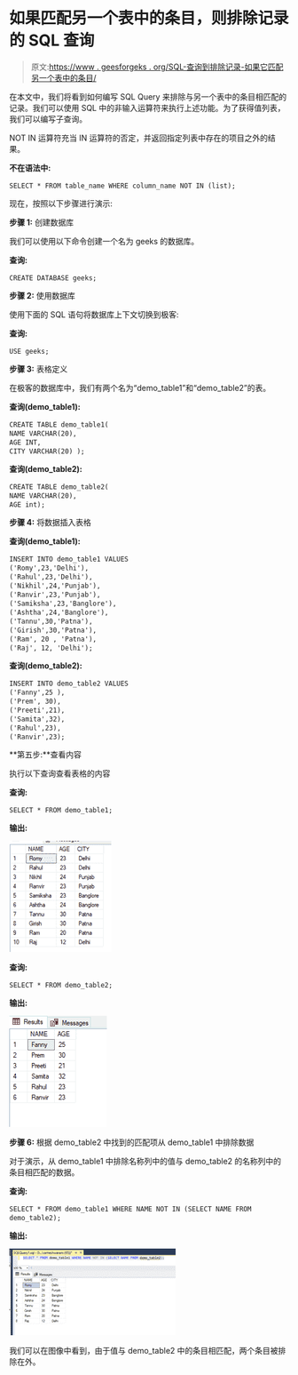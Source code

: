 # 如果匹配另一个表中的条目，则排除记录的 SQL 查询

> 原文:[https://www . geesforgeks . org/SQL-查询到排除记录-如果它匹配另一个表中的条目/](https://www.geeksforgeeks.org/sql-query-to-exclude-records-if-it-matches-an-entry-in-another-table/)

在本文中，我们将看到如何编写 SQL Query 来排除与另一个表中的条目相匹配的记录。我们可以使用 SQL 中的非输入运算符来执行上述功能。为了获得值列表，我们可以编写子查询。

NOT IN 运算符充当 IN 运算符的否定，并返回指定列表中存在的项目之外的结果。

**不在语法中:**

```
SELECT * FROM table_name WHERE column_name NOT IN (list);
```

现在，按照以下步骤进行演示:

**步骤 1:** 创建数据库

我们可以使用以下命令创建一个名为 geeks 的数据库。

**查询:**

```
CREATE DATABASE geeks;
```

**步骤 2:** 使用数据库

使用下面的 SQL 语句将数据库上下文切换到极客:

**查询:**

```
USE geeks;
```

**步骤 3:** 表格定义

在极客的数据库中，我们有两个名为“demo_table1”和“demo_table2”的表。

**查询(demo_table1):**

```
CREATE TABLE demo_table1(
NAME VARCHAR(20),
AGE INT,
CITY VARCHAR(20) );
```

**查询(demo_table2):**

```
CREATE TABLE demo_table2(
NAME VARCHAR(20),
AGE int);
```

**步骤 4:** 将数据插入表格

**查询(demo_table1):**

```
INSERT INTO demo_table1 VALUES
('Romy',23,'Delhi'),
('Rahul',23,'Delhi'),
('Nikhil',24,'Punjab'),
('Ranvir',23,'Punjab'),
('Samiksha',23,'Banglore'),
('Ashtha',24,'Banglore'),
('Tannu',30,'Patna'),
('Girish',30,'Patna'),
('Ram', 20 , 'Patna'),
('Raj', 12, 'Delhi');
```

**查询(demo_table2):**

```
INSERT INTO demo_table2 VALUES
('Fanny',25 ),
('Prem', 30), 
('Preeti',21),
('Samita',32),
('Rahul',23),
('Ranvir',23);
```

**第五步:**查看内容

执行以下查询查看表格的内容

**查询:**

```
SELECT * FROM demo_table1;
```

**输出:**

![](img/c54aed4e536fc4feafcb018b0b2e702a.png)

**查询:**

```
SELECT * FROM demo_table2;
```

**输出:**

![](img/8bd05ddfa9190acfbcbb167c67ed4be9.png)

**步骤 6:** 根据 demo_table2 中找到的匹配项从 demo_table1 中排除数据

对于演示，从 demo_table1 中排除名称列中的值与 demo_table2 的名称列中的条目相匹配的数据。

**查询:**

```
SELECT * FROM demo_table1 WHERE NAME NOT IN (SELECT NAME FROM demo_table2);
```

**输出:**

![](img/aee7d8b63fd65932860c0749e91f6abd.png)

我们可以在图像中看到，由于值与 demo_table2 中的条目相匹配，两个条目被排除在外。